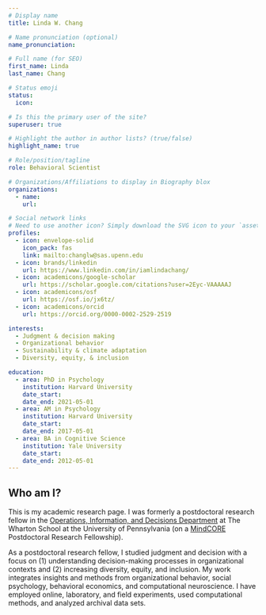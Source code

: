 ```yaml
---
# Display name
title: Linda W. Chang

# Name pronunciation (optional)
name_pronunciation: 

# Full name (for SEO)
first_name: Linda
last_name: Chang

# Status emoji
status:
  icon: 

# Is this the primary user of the site?
superuser: true

# Highlight the author in author lists? (true/false)
highlight_name: true

# Role/position/tagline
role: Behavioral Scientist

# Organizations/Affiliations to display in Biography blox
organizations:
  - name: 
    url: 

# Social network links
# Need to use another icon? Simply download the SVG icon to your `assets/media/icons/` folder.
profiles:
  - icon: envelope-solid
    icon_pack: fas
    link: mailto:changlw@sas.upenn.edu
  - icon: brands/linkedin
    url: https://www.linkedin.com/in/iamlindachang/
  - icon: academicons/google-scholar
    url: https://scholar.google.com/citations?user=2Eyc-VAAAAAJ
  - icon: academicons/osf
    url: https://osf.io/jx6tz/
  - icon: academicons/orcid
    url: https://orcid.org/0000-0002-2529-2519

interests:
  - Judgment & decision making
  - Organizational behavior
  - Sustainability & climate adaptation
  - Diversity, equity, & inclusion

education:
  - area: PhD in Psychology
    institution: Harvard University
    date_start:
    date_end: 2021-05-01
  - area: AM in Psychology
    institution: Harvard University
    date_start:
    date_end: 2017-05-01
  - area: BA in Cognitive Science
    institution: Yale University
    date_start: 
    date_end: 2012-05-01
---
```


## Who am I?

This is my academic research page. I was formerly a postdoctoral research fellow in the [Operations, Information, and Decisions Department](https://oid.wharton.upenn.edu/) at The Wharton School at the University of Pennsylvania (on a [MindCORE](https://mindcore.sas.upenn.edu/) Postdoctoral Research Fellowship).

As a postdoctoral research fellow, I studied judgment and decision with a focus on (1) understanding decision-making processes in organizational contexts and (2) increasing diversity, equity, and inclusion. My work integrates insights and methods from organizational behavior, social psychology, behavioral economics, and computational neuroscience. I have employed online, laboratory, and field experiments, used computational methods, and analyzed archival data sets.
